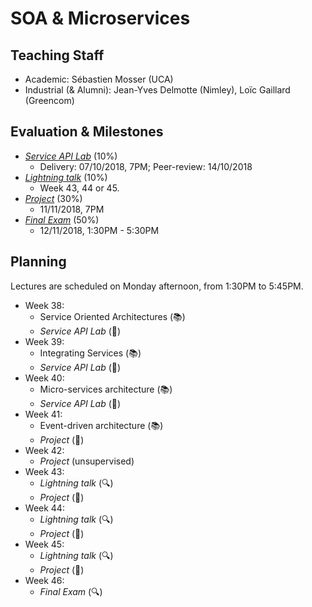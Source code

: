 # SOA & Microservices

## Teaching Staff

  - Academic: Sébastien Mosser (UCA)
  - Industrial (& Alumni): Jean-Yves Delmotte (Nimley), Loïc Gaillard (Greencom)

## Evaluation & Milestones

  - [_Service API Lab_](./assignments/1_Service_API.md) (10%)
    - Delivery: 07/10/2018, 7PM; Peer-review: 14/10/2018
  - [_Lightning talk_](./assignments/2_Lightning_talk.md) (10%)
    - Week 43, 44 or 45.
  - [_Project_](./assignments/3_Project.md) (30%)
    - 11/11/2018, 7PM
  - [_Final Exam_](./assignments/4_Final_Exam.md) (50%)
    - 12/11/2018, 1:30PM - 5:30PM

## Planning

Lectures are scheduled on Monday afternoon, from 1:30PM to 5:45PM.

  - Week 38:
    - Service Oriented Architectures (:books:)
    - _Service API Lab_ (:wrench:)
  - Week 39:
    - Integrating Services (:books:)
    - _Service API Lab_ (:wrench:)
  - Week 40:
    - Micro-services architecture (:books:)
    - _Service API Lab_ (:wrench:)
  - Week 41:
    - Event-driven architecture (:books:)
    - _Project_ (:wrench:)
  - Week 42:
    - _Project_ (unsupervised)
  - Week 43:
    - _Lightning talk_ (:mag:)
    - _Project_ (:wrench:)
  - Week 44:
    - _Lightning talk_ (:mag:)
    - _Project_ (:wrench:)
  - Week 45:
    - _Lightning talk_ (:mag:)
    - _Project_ (:wrench:)
  - Week 46:
    - _Final Exam_ (:mag:)
